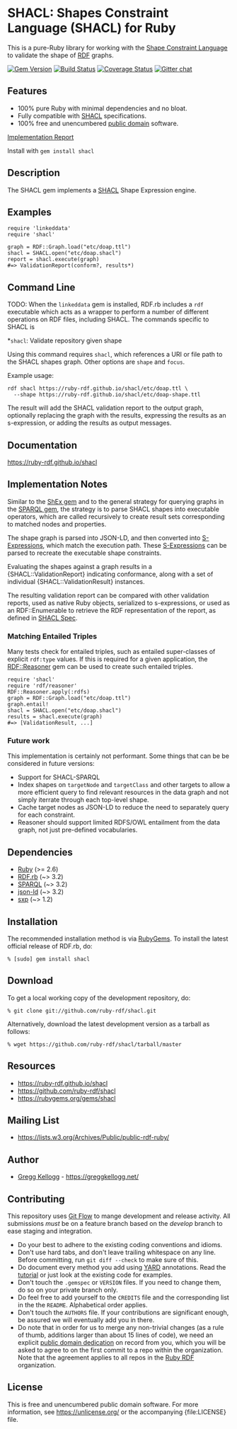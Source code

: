 # SHACL: Shapes Constraint Language (SHACL) for Ruby

This is a pure-Ruby library for working with the [Shape Constraint Language][SHACL Spec] to validate the shape of [RDF][] graphs.

[![Gem Version](https://badge.fury.io/rb/shacl.png)](https://badge.fury.io/rb/shacl)
[![Build Status](https://github.com/ruby-rdf/shacl/workflows/CI/badge.svg?branch=develop)](https://github.com/ruby-rdf/shacl/actions?query=workflow%3ACI)
[![Coverage Status](https://coveralls.io/repos/github/ruby-rdf/shacl/badge.svg?branch=develop)](https://coveralls.io/github/ruby-rdf/shacl?branch=develop)
[![Gitter chat](https://badges.gitter.im/ruby-rdf/rdf.png)](https://gitter.im/ruby-rdf/rdf)

## Features

* 100% pure Ruby with minimal dependencies and no bloat.
* Fully compatible with [SHACL][SHACL Spec] specifications.
* 100% free and unencumbered [public domain](https://unlicense.org/) software.

[Implementation Report](https://ruby-rdf.github.io/shacl/etc/earl.html)

Install with `gem install shacl`

## Description

The SHACL gem implements a [SHACL][SHACL Spec] Shape Expression engine.

## Examples

    require 'linkeddata'
    require 'shacl'

    graph = RDF::Graph.load("etc/doap.ttl")
    shacl = SHACL.open("etc/doap.shacl")
    report = shacl.execute(graph)
    #=> ValidationReport(conform?, results*)

## Command Line
TODO: When the `linkeddata` gem is installed, RDF.rb includes a `rdf` executable which acts as a wrapper to perform a number of different
operations on RDF files, including SHACL. The commands specific to SHACL is

*`shacl`: Validate repository given shape

Using this command requires  `shacl`, which references a URI or file path to the SHACL shapes graph. Other options are `shape` and `focus`.

Example usage:

    rdf shacl https://ruby-rdf.github.io/shacl/etc/doap.ttl \
      --shape https://ruby-rdf.github.io/shacl/etc/doap-shape.ttl

The result will add the SHACL validation report to the output graph, optionally replacing the graph with the results, expressing the results as an s-expression, or adding the results as output messages.

## Documentation

<https://ruby-rdf.github.io/shacl>

## Implementation Notes

Similar to the [ShEx gem][] and to the general strategy for querying graphs in the [SPARQL gem][], the strategy is to parse SHACL shapes into executable operators, which are called recursively to create result sets corresponding to matched nodes and properties.

The shape graph is parsed into JSON-LD, and then converted into [S-Expressions][], which match the execution path. These [S-Expressions][] can be parsed to recreate the executable shape constraints.

Evaluating the shapes against a graph results in a {SHACL::ValidationReport} indicating conformance, along with a set of individual {SHACL::ValidationResult} instances.

The resulting validation report can be compared with other validation reports, used as native Ruby objects, serialized to s-expressions, or used as an RDF::Enumerable to retrieve the RDF representation of the report, as defined in [SHACL Spec][].

### Matching Entailed Triples
Many tests check for entailed triples, such as entailed super-classes of explicit `rdf:type` values. If this is required for a given application, the [RDF::Reasoner][] gem can be used to create such entailed triples.

    require 'shacl'
    require 'rdf/reasoner'
    RDF::Reasoner.apply(:rdfs)
    graph = RDF::Graph.load("etc/doap.ttl")
    graph.entail!
    shacl = SHACL.open("etc/doap.shacl")
    results = shacl.execute(graph)
    #=> [ValidationResult, ...]
    
### Future work
This implementation is certainly not performant. Some things that can be be considered in future versions:

* Support for SHACL-SPARQL
* Index shapes on `targetNode` and `targetClass` and other targets to allow a more efficient query to find relevant resources in the data graph and not simply iterrate through each top-level shape.
* Cache target nodes as JSON-LD to reduce the need to separately query for each constraint.
* Reasoner should support limited RDFS/OWL entailment from the data graph, not just pre-defined vocabularies.

## Dependencies

* [Ruby](https://ruby-lang.org/) (>= 2.6)
* [RDF.rb](https://rubygems.org/gems/rdf) (~> 3.2)
* [SPARQL](https://rubygems.org/gems/sparql) (~> 3.2)
* [json-ld](https://rubygems.org/gems/json-ld) (~> 3.2)
* [sxp](https://rubygems.org/gems/sxp) (~> 1.2)

## Installation

The recommended installation method is via [RubyGems](https://rubygems.org/).
To install the latest official release of RDF.rb, do:

    % [sudo] gem install shacl

## Download

To get a local working copy of the development repository, do:

    % git clone git://github.com/ruby-rdf/shacl.git

Alternatively, download the latest development version as a tarball as
follows:

    % wget https://github.com/ruby-rdf/shacl/tarball/master

## Resources

* <https://ruby-rdf.github.io/shacl>
* <https://github.com/ruby-rdf/shacl>
* <https://rubygems.org/gems/shacl>

## Mailing List

* <https://lists.w3.org/Archives/Public/public-rdf-ruby/>

## Author

* [Gregg Kellogg](https://github.com/gkellogg) - <https://greggkellogg.net/>

## Contributing

This repository uses [Git Flow](https://github.com/nvie/gitflow) to mange development and release activity. All submissions _must_ be on a feature branch based on the _develop_ branch to ease staging and integration.

* Do your best to adhere to the existing coding conventions and idioms.
* Don't use hard tabs, and don't leave trailing whitespace on any line.
  Before committing, run `git diff --check` to make sure of this.
* Do document every method you add using [YARD][] annotations. Read the
  [tutorial][YARD-GS] or just look at the existing code for examples.
* Don't touch the `.gemspec` or `VERSION` files. If you need to change them,
  do so on your private branch only.
* Do feel free to add yourself to the `CREDITS` file and the
  corresponding list in the the `README`. Alphabetical order applies.
* Don't touch the `AUTHORS` file. If your contributions are significant
  enough, be assured we will eventually add you in there.
* Do note that in order for us to merge any non-trivial changes (as a rule
  of thumb, additions larger than about 15 lines of code), we need an
  explicit [public domain dedication][PDD] on record from you,
  which you will be asked to agree to on the first commit to a repo within the organization.
  Note that the agreement applies to all repos in the [Ruby RDF](https://github.com/ruby-rdf/) organization.

## License

This is free and unencumbered public domain software. For more information,
see <https://unlicense.org/> or the accompanying {file:LICENSE} file.

[RDF]:           https://www.w3.org/RDF/
[YARD]:          https://yardoc.org/
[YARD-GS]:       https://rubydoc.info/docs/yard/file/docs/GettingStarted.md
[PDD]:           https://unlicense.org/#unlicensing-contributions
[S-Expressions]: https://en.wikipedia.org/wiki/S-expression
[RDF.rb]:        https://ruby-rdf.github.io/rdf
[RDF::Reasoner]:        https://ruby-rdf.github.io/rdf-reasoner
[SPARQL gem]:    https://ruby-rdf.github.io/sparql
[SXP gem]:       https://ruby-rdf.github.io/sxp
[SHACL Spec]:    https://www.w3.org/TR/shacl/
[ShEx gem]:      https://ruby-rdf.github.io/shex
